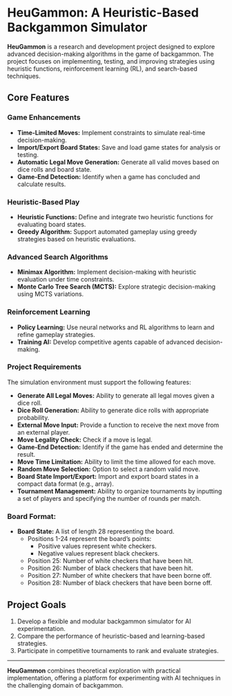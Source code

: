 # HeuGammon: A Heuristic-Based Backgammon Simulator

**HeuGammon** is a research and development project designed to explore advanced decision-making algorithms in the game of backgammon. The project focuses on implementing, testing, and improving strategies using heuristic functions, reinforcement learning (RL), and search-based techniques.

## Core Features

### Game Enhancements
- **Time-Limited Moves:** Implement constraints to simulate real-time decision-making.
- **Import/Export Board States:** Save and load game states for analysis or testing.
- **Automatic Legal Move Generation:** Generate all valid moves based on dice rolls and board state.
- **Game-End Detection:** Identify when a game has concluded and calculate results.

### Heuristic-Based Play
- **Heuristic Functions:** Define and integrate two heuristic functions for evaluating board states.
- **Greedy Algorithm:** Support automated gameplay using greedy strategies based on heuristic evaluations.

### Advanced Search Algorithms
- **Minimax Algorithm:** Implement decision-making with heuristic evaluation under time constraints.
- **Monte Carlo Tree Search (MCTS):** Explore strategic decision-making using MCTS variations.

### Reinforcement Learning
- **Policy Learning:** Use neural networks and RL algorithms to learn and refine gameplay strategies.
- **Training AI:** Develop competitive agents capable of advanced decision-making.

### Project Requirements

The simulation environment must support the following features:

- **Generate All Legal Moves:** Ability to generate all legal moves given a dice roll.
- **Dice Roll Generation:** Ability to generate dice rolls with appropriate probability.
- **External Move Input:** Provide a function to receive the next move from an external player.
- **Move Legality Check:** Check if a move is legal.
- **Game-End Detection:** Identify if the game has ended and determine the result.
- **Move Time Limitation:** Ability to limit the time allowed for each move.
- **Random Move Selection:** Option to select a random valid move.
- **Board State Import/Export:** Import and export board states in a compact data format (e.g., array).
- **Tournament Management:** Ability to organize tournaments by inputting a set of players and specifying the number of rounds per match.

### Board Format:
- **Board State:** A list of length 28 representing the board.
  - Positions 1-24 represent the board’s points: 
    - Positive values represent white checkers.
    - Negative values represent black checkers.
  - Position 25: Number of white checkers that have been hit.
  - Position 26: Number of black checkers that have been hit.
  - Position 27: Number of white checkers that have been borne off.
  - Position 28: Number of black checkers that have been borne off.

## Project Goals
1. Develop a flexible and modular backgammon simulator for AI experimentation.
2. Compare the performance of heuristic-based and learning-based strategies.
3. Participate in competitive tournaments to rank and evaluate strategies.

---

**HeuGammon** combines theoretical exploration with practical implementation, offering a platform for experimenting with AI techniques in the challenging domain of backgammon.
